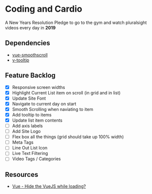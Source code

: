 # Coding and Cardio

A New Years Resolution Pledge to go to the gym and watch pluralsight videos every day in **2019**

## Dependencies

* [vue-smoothscroll](https://github.com/Teddy-Zhu/vue-smoothscroll)
* [v-tooltip](https://github.com/Akryum/v-tooltip)

## Feature Backlog

- [x] Responsive screen widths
- [x] Highlight Current List item on scroll (in grid and in list)
- [x] Update Site Font
- [x] Navigate to current day on start
- [x] Smooth Scrolling when naviating to item
- [x] Add tooltip to items
- [x] Update list item contents
- [ ] Add axis labels
- [ ] Add Site Logo
- [ ] Flex box all the things (grid should take up 100% width)
- [ ] Meta Tags
- [ ] Line Out List Icon
- [ ] Live Text Filtering
- [ ] Video Tags / Categories

## Resources

* [Vue - Hide the VueJS while loading?](https://stackoverflow.com/a/36187668/1366033)